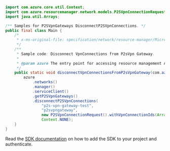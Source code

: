 ```java
import com.azure.core.util.Context;
import com.azure.resourcemanager.network.models.P2SVpnConnectionRequest;
import java.util.Arrays;

/** Samples for P2SVpnGateways DisconnectP2SVpnConnections. */
public final class Main {
    /*
     * x-ms-original-file: specification/network/resource-manager/Microsoft.Network/stable/2021-05-01/examples/P2sVpnGatewaysDisconnectP2sVpnConnections.json
     */
    /**
     * Sample code: Disconnect VpnConnections from P2sVpn Gateway.
     *
     * @param azure The entry point for accessing resource management APIs in Azure.
     */
    public static void disconnectVpnConnectionsFromP2sVpnGateway(com.azure.resourcemanager.AzureResourceManager azure) {
        azure
            .networks()
            .manager()
            .serviceClient()
            .getP2SVpnGateways()
            .disconnectP2SVpnConnections(
                "p2s-vpn-gateway-test",
                "p2svpngateway",
                new P2SVpnConnectionRequest().withVpnConnectionIds(Arrays.asList("vpnconnId1", "vpnconnId2")),
                Context.NONE);
    }
}
```

Read the [SDK documentation](https://github.com/Azure/azure-sdk-for-java/blob/azure-resourcemanager_2.15.0/sdk/resourcemanager/azure-resourcemanager/README.md) on how to add the SDK to your project and authenticate.
